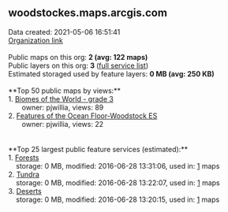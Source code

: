 <h2>woodstockes.maps.arcgis.com</h2> Data created: 2021-05-06 16:51:41 <br /><a target='new' href='https://woodstockes.maps.arcgis.com'>Organization link</a><br /><br />Public maps on this org: <b>2 (avg: 122 maps)</b><br />Public layers on this org: <b>3 </b>(<a target='new' href='https://services.arcgis.com/cYJ1ZjY2a0WmQ37U/ArcGIS/rest/services'>full service list</a>)<br />Estimated storaged used by feature layers: <b>0 MB (avg: 250 KB)</b><br /><br />**Top 50 public maps by views:**<br />  1. <a target='new' href='https://www.arcgis.com/home/item.html?id=79c560d828fb445ead3f0e629f28b91d'>Biomes of the World - grade 3</a> <br />  &nbsp;&nbsp;&nbsp;&nbsp; &nbsp;&nbsp;owner: pjwillia, views: 89<br />  2. <a target='new' href='https://www.arcgis.com/home/item.html?id=6b9d3fac96e74165bdc1f50112d38bbc'>Features of the Ocean Floor-Woodstock ES</a> <br />  &nbsp;&nbsp;&nbsp;&nbsp; &nbsp;&nbsp;owner: pjwillia, views: 22<br /><br /><br />**Top 25 largest public feature services (estimated):**<br /> 1. <a target='new' href='https://www.arcgis.com/home/item.html?id=ffecb4572acf49f3aa3fd573edfea3e4'>Forests</a><br /> &nbsp;&nbsp;&nbsp;&nbsp;storage: 0 MB, modified: 2016-06-28 13:31:06,  used in: <a target='new' href='https://ed-ind-tb.s3-us-west-1.amazonaws.com/ADI/ffecb4572acf49f3aa3fd573edfea3e4.html'> 1</a> maps<br /> 2. <a target='new' href='https://www.arcgis.com/home/item.html?id=255129ce9a4d4c428bd49e9b64bd7d2b'>Tundra</a><br /> &nbsp;&nbsp;&nbsp;&nbsp;storage: 0 MB, modified: 2016-06-28 13:22:07,  used in: <a target='new' href='https://ed-ind-tb.s3-us-west-1.amazonaws.com/ADI/255129ce9a4d4c428bd49e9b64bd7d2b.html'> 1</a> maps<br /> 3. <a target='new' href='https://www.arcgis.com/home/item.html?id=5ec09ff35c9243819be9937658ac2ab6'>Deserts</a><br /> &nbsp;&nbsp;&nbsp;&nbsp;storage: 0 MB, modified: 2016-06-28 13:20:15,  used in: <a target='new' href='https://ed-ind-tb.s3-us-west-1.amazonaws.com/ADI/5ec09ff35c9243819be9937658ac2ab6.html'> 1</a> maps<br />
